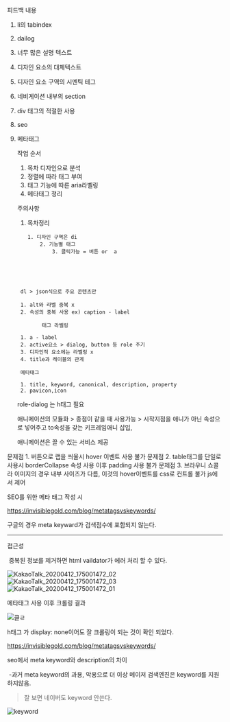 피드백 내용

1. li의 tabindex

2. dailog

3. 너무 많은 설명 텍스트

4. 디자인 요소의 대체텍스트

5. 디자인 요소 구역의 시멘틱 테그

6. 네비게이션 내부의 section

7. div 태그의 적절한 사용

8. seo

9. 메타태그

   

   작업 순서

   1.  목차 디자인으로 분석
   2. 정렬에 따라 태그 부여
   3. 태그 기능에 따른 aria라벨링
   4. 메타태그 정리

   

   주의사항

     1. 목차정리

         	1. 디자인 구역은 di
               	2. 기능별 태그
                  	3. 클릭가능 = 버튼 or  a

   ​     

   ​     

        dl > json식으로 주요 콘텐츠만
        
        1. alt와 라벨 중복 x
        2. 속성의 중복 사용 ex) caption - label
        
        ​		태그 라벨링 
        
        1. a - label
        2. active요소 > dialog, button 등 role 주기
        3. 디자인적 요소에는 라벨링 x
        4. title과 레이블의 관계
        
        메타태그 
        
        1. title, keyword, canonical, description, property
        2. pavicon,icon

   

   

   

   role-dialog 는 h태그 필요

   애니메이션의 모듈화 > 종점이 같을 때 사용가능 > 시작지점을 애니가 아닌 속성으로 넣어주고 to속성을 갖는 키프레임애니 삽입, 

   애니메이션은 끌 수 있는 서비스 제공

문제점 1. 버튼으로 랩을 씌울시 hover 이벤트 사용 불가
문제점 2. table태그를 단일로 사용시 borderCollapse 속성 사용 이후 padding 사용 불가
문제점 3. 브라우니 쇼콜라 이미지의 경우 내부 사이즈가 다름, 이것의 hover이벤트를 css로 컨트롤 불가 js에서 제어



SEO를 위한 메타 태그 작성 시 

https://invisiblegold.com/blog/metatagsvskeywords/

구글의 경우 meta keyward가 검색점수에 포함되지 않는다.

<hr>

접근성

​	중복된 정보를 제거하면 html vaildator가 에러 처리 할 수 있다.

![KakaoTalk_20200412_175001472_02](https://user-images.githubusercontent.com/54830773/79099792-e85e7d00-7d9f-11ea-8979-5ab74bc3e241.jpg)
![KakaoTalk_20200412_175001472_03](https://user-images.githubusercontent.com/54830773/79099800-eac0d700-7d9f-11ea-954d-d37e1f854ef1.jpg)
![KakaoTalk_20200412_175001472_01](https://user-images.githubusercontent.com/54830773/79099806-ed233100-7d9f-11ea-8e14-b3f47c6b73e9.jpg)

메타태그 사용 이후 크롤링 결과

![클ㄹ](https://user-images.githubusercontent.com/54830773/79101092-d03c2d00-7da2-11ea-80c4-3b19387f2779.png)



h태그 가 display: none이어도 잘 크롤링이 되는 것이 확인 되었다.



https://invisiblegold.com/blog/metatagsvskeywords/

seo에서 meta keyword와 description의 차이

​	-과거 meta keyword의 과용, 악용으로 더 이상 메이저 검색엔진은 keyword를 지원하지않음.

> 잘 보면 네이버도 keyword 안쓴다.

![keyword](https://user-images.githubusercontent.com/54830773/79181463-6164df80-7e47-11ea-84a6-19f6524b5847.png)